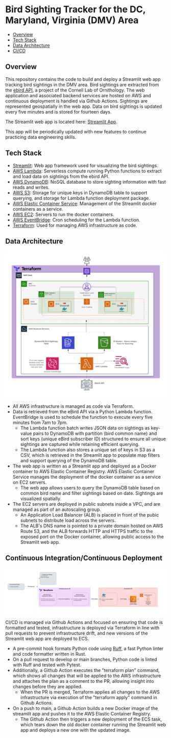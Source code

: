 # Bird Sighting Tracker for the DC, Maryland, Virginia (DMV) Area
- [Overview](#overview)
- [Tech Stack](#tech-stack)
- [Data Architecture](#data-architecture)
- [CI/CD](#continuous-integrationcontinuous-deployment)

## Overview
This repository contains the code to build and deploy a Streamlit web app tracking bird sightings in the DMV area. Bird sightings are extracted from the [ebird API](https://documenter.getpostman.com/view/664302/S1ENwy59), a project of the Cornell Lab of Ornithology. The web application and associated backend services are hosted on AWS and continuous deployment is handled via Github Actions. Sightings are represented geospatially in the web app. Data on bird sightings is updated every five minutes and is stored for fourteen days. 

The Streamlit web app is located here: [Streamlit App](https://bird-sightings.sethltaylor.dev/). 

This app will be periodically updated with new features to continue practicing data engineering skills. 

## Tech Stack
- [Streamlit](https://streamlit.io/): Web app framework used for visualizing the bird sightings. 
- [AWS Lambda](https://aws.amazon.com/lambda/): Serverless compute running Python functions to extract and load data on sightings from the ebird API.
- [AWS DynamoDB](https://aws.amazon.com/dynamodb/): NoSQL database to store sighting information with fast reads and writes. 
- [AWS S3](https://aws.amazon.com/s3/): Storage for unique keys in DynamoDB table to support querying, and storage for Lambda function deployment package. 
- [AWS Elastic Container Service](https://aws.amazon.com/ecs/): Management of the Streamlit docker containers as a service. 
- [AWS EC2](https://aws.amazon.com/ec2/): Servers to run the docker containers. 
- [AWS EventBridge](https://aws.amazon.com/eventbridge/): Cron scheduling for the Lambda function. 
- [Terraform](https://www.terraform.io/): Used for managing AWS infrastructure as code. 

## Data Architecture
![web-app-architecture](assets/digarams/web_app_architecture.png)
- All AWS infrastructure is managed as code via Terraform. 
- Data is retrieved from the eBird API via a Python Lambda function. EventBridge is used to schedule the function to execute every five minutes from 7am to 7pm. 
    - The Lambda function batch writes JSON data on sightings as key-value pairs to DynamoDB with partition (bird common name) and sort keys (unique eBird subscriber ID) structured to ensure all unique sightings are captured while retaining efficient querying. 
    - The Lambda function also stores a unique set of keys in S3 as a CSV, which is retrieved in the Streamlit app to populate map filters and support querying of the DynamoDB table. 
- The web app is written as a Streamlit app and deployed as a Docker container to AWS Elastic Container Registry. AWS Elastic Container Service manages the deployment of the docker container as a service on EC2 servers. 
    - The web app allows users to query the DynamoDB table based on common bird name and filter sightings based on date. Sightings are visualized spatially. 
- The EC2 servers are deployed in public subnets inside a VPC, and are managed as part of an autoscaling group. 
    - An Application Load Balancer (ALB) is placed in front of the pubic subnets to distribute load across the servers. 
    - The ALB's DNS name is pointed to a private domain hosted on AWS Route 53, and the ALB forwards HTTP and HTTPS traffic to the exposed port on the Docker container, allowing public access to the Streamlit web app. 

## Continuous Integration/Continuous Deployment 
![ci-cd](assets/digarams/ci_cd.png)

CI/CD is managed via Github Actions and focused on ensuring that code is formatted and tested, infrastructure is deployed via Terraform in line with pull requests to prevent infrastructure drift, and new versions of the Streamlit web app are deployed to ECS. 

- A pre-commit hook formats Python code using [Ruff](https://docs.astral.sh/ruff/), a fast Python linter and code formatter written in Rust. 
- On a pull request to develop or main branches, Python code is linted with Ruff and tested with Pytest. 
- Additionally, a Github Action executes the "terraform plan" command, which shows all changes that will be applied to the AWS infrastructure and attaches the plan as a comment to the PR, allowing insight into changes before they are applied. 
    - When the PR is merged, Terraform applies all changes to the AWS infrastructure via execution of the "terraform apply" command in Github Actions. 
- On a push to main, a Github Action builds a new Docker image of the streamlit app and pushes it to the AWS Elastic Container Registry. 
    - The Github Action then triggers a new deployment of the ECS task, which tears down the old docker container running the Streamlit web app and deploys a new one with the updated image. 